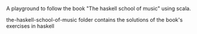 A playground to follow the book "The haskell school of music" using scala.

the-haskell-school-of-music folder contains the solutions of the book's exercises in haskell